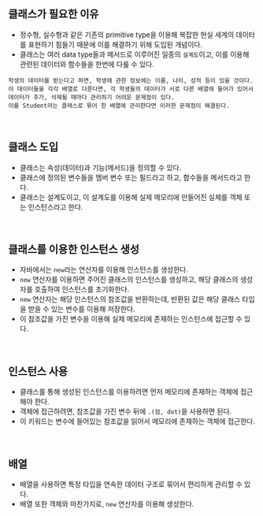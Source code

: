 ## 클래스가 필요한 이유

* 정수형, 실수형과 같은 기존의 primitive type을 이용해 복잡한 현실 세계의 데이터를 표현하기 힘들기 때문에 이를 해결하기 위해 도입된 개념이다.
* 클래스는 여러 data type들과 메서드로 이루어진 일종의 `설계도`이고, 이를 이용해 관련된 데이터와 함수들을 한번에 다룰 수 있다.

```
학생의 데이터를 받는다고 하면, 학생에 관한 정보에는 이름, 나이, 성적 등이 있을 것이다.
이 데이터들을 각각 배열로 다룬다면, 각 학생들의 데이터가 서로 다른 배열에 들어가 있어서 데이터가 추가, 삭제될 때마다 관리하기 어려운 문제점이 있다.
이를 Student라는 클래스로 묶어 한 배열에 관리한다면 이러한 문제점이 해결된다.
```

<br>

## 클래스 도입

* 클래스는 속성(데이터)과 기능(메서드)을 정의할 수 있다.
* 클래스에 정의된 변수들을 멤버 변수 또는 필드라고 하고, 함수들을 메서드라고 한다.
* 클래스는 설계도이고, 이 설계도를 이용해 실제 메모리에 만들어진 실체를 객체 또는 인스턴스라고 한다.

<br>

## 클래스를 이용한 인스턴스 생성

* 자바에서는 `new`라는 연산자를 이용해 인스턴스를 생성한다.
* `new` 연산자를 이용하면 주어진 클래스의 인스턴스를 생성하고, 해당 클래스의 생성자를 호출하여 인스턴스를 초기화한다.
* `new` 연산자는 해당 인스턴스의 참조값을 반환하는데, 반환된 값은 해당 클래스 타입을 받을 수 있는 변수를 이용해 저장한다.
* 이 참조값을 가진 변수을 이용해 실제 메모리에 존재하는 인스턴스에 접근할 수 있다.

<br>

## 인스턴스 사용

* 클래스를 통해 생성된 인스턴스를 이용하려면 먼저 메모리에 존재하는 객체에 접근해야 한다.
* 객체에 접근하려면, 참조값을 가진 변수 뒤에 `.(점, dot)`을 사용하면 된다.
* 이 키워드는 변수에 들어있는 참조값을 읽어서 메모리에 존재하는 객체에 접근한다.

<br>

## 배열

* 배열을 사용하면 특정 타입을 연속한 데이터 구조로 묶어서 편리하게 관리할 수 있다.
* 배열 또한 객체와 마찬가지로, `new` 연산자를 이용해 생성한다.
